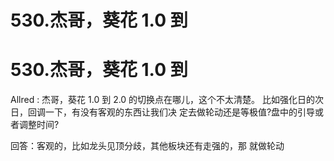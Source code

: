 # 530.杰哥，葵花 1.0 到

# 530.杰哥，葵花 1.0 到

Allred : 杰哥，葵花 1.0 到 2.0 的切换点在哪儿，这个不太清楚。 比如强化日的次日，回调一下，有没有客观的东西让我们决 定去做轮动还是等极值?盘中的引导或者调整时间?

回答：客观的，比如龙头见顶分歧，其他板块还有走强的，那 就做轮动
